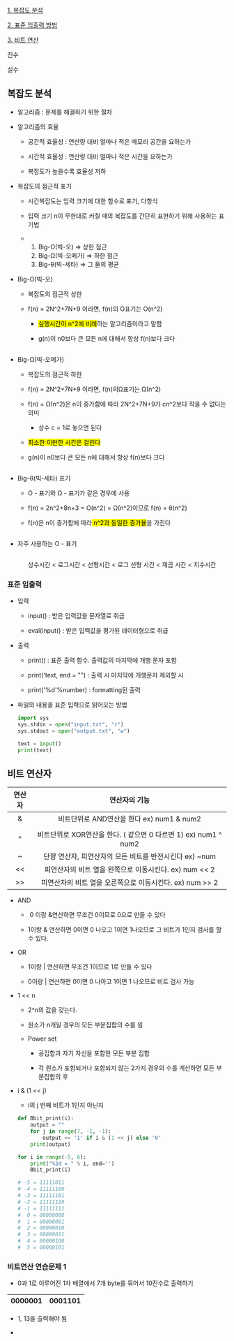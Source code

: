 [1. 복잡도 분석](#복잡도-분석)

[2. 표준 입출력 방법](#표준-입출력)

[3. 비트 연산](#비트-연산자)

진수

실수

## 복잡도 분석

- 알고리즘 : 문제를 해결하기 위한 절차

- 알고리즘의 효율
  
  - 공간적 효울성 : 연산량 대비 얼마나 적은 메모리 공간을 요하는가
  
  - 시간적 효율성 : 연산량 대비 얼마나 적은 시간을 요하는가
  
  - 복잡도가 높을수록 효율성 저하

- 복잡도의 점근적 표기
  
  - 시간복잡도는 입력 크기에 대한 함수로 표기, 다항식
  
  - 입력 크기 n이 무한대로 커질 때의 복잡도를 간단히 표현하기 위해 사용하는 표기법
  
  - 1. Big-O(빅-오) ⇒ 상한 점근
    2. Big-Ω(빅-오메가) ⇒ 하한 점근
    3. Big-θ(빅-세타) ⇒ 그 둘의 평균

- Big-O(빅-오)
  
  - 복잡도의 점근적 상한
  
  - f(n) = 2N^2+7N+9 이라면, f(n)의 O표기는 O(n^2)
    
    - <mark>실행시간이 n^2에 비례</mark>하는 알고리즘이라고 말함
    
    - g(n)이 n0보다 큰 모든 n에 대해서 항상  f(n)보다 크다
  
  <img title="" src="./imgsrc/bigoh.png" alt="">

- Big-Ω(빅-오메가)
  
  - 복잡도의 점근적 하한
  
  - f(n) = 2N^2+7N+9 이라면, f(n)의Ω표기는 Ω(n^2)
  
  - f(n) = Ω(n^2)은 n이  증가함에 따라 2N^2+7N+9가 cn^2보다 작을 수 없다는 의미 
    
    - 상수 c = 1로 놓으면 된다
  
  - <mark>최소한 이만한 시간은 걸린다</mark>
  
  - g(n)이 n0보다 큰 모든 n에 대해서 항상 f(n)보다 크다
  
  <img title="" src="./imgsrc/bigomega.png" alt="">

- Big-θ(빅-세타) 표기
  
  - O - 표기와 Ω - 표기가 같은 경우에 사용
  
  - f(n) = 2n^2+8n+3 = O(n^2) = Ω(n^2)이므로 f(n) = θ(n^2)
  
  - f(n)은 n이 증가함에 따라<mark> n^2과 동일한 증가율</mark>을 가진다
  
  <img title="" src="./imgsrc/bigtheta.png" alt="">

- 자주 사용하는 O - 표기

<img title="" src="./imgsrc/시간복잡도성능비교.png" alt="">

            상수시간 < 로그시간 < 선형시간 < 로그 선형 시간 < 제곱 시간 < 지수시간

### 표준 입출력

- 입력
  
  - input()  :  받은 입력값을 문자열로 취급
  
  - eval(input()  :  받은 입력값을 평가된 데이터형으로 취급

- 출력
  
  - print()  :  표준 출력 함수. 출력값의 마지막에 개행 문자 포함
  
  - print('text, end = "")  :  출력 시 마지막에 개행문자 제외할 시
  
  - print('%d'%number) : formatting된 출력

- 파일의 내용을 표준 입력으로 읽어오는 방법
  
  ```python
  import sys
  sys.stdin = open("input.txt", "r")
  sys.stdout = open("output.txt", "w")
  
  text = input()
  print(text)
  ```

## 비트 연산자

| 연산자 | 연산자의 기능                                         |
|:---:|:-----------------------------------------------:|
| &   | 비트단위로 AND연산을 한다 ex) num1 & num2                 |
|     |                                                 |
| ^   | 비트단위로 XOR연산을 한다. ( 같으면 0 다르면 1) ex) num1 ^ num2 |
| ~   | 단향 연산자, 피연산자의 모든 비트를 반전시킨다 ex) ~num             |
| <<  | 피연산자의 비트 열을 왼쪽으로 이동시킨다. ex) num << 2            |
| >>  | 피연산자의 비트 열을 오른쪽으로 이동시킨다. ex) num >> 2           |

- AND 
  
  -  0 이랑 &연산하면 무조건 0이므로 0으로 만들 수 있다 
  
  - 1이랑 & 연산하면 0이면 0 나오고 1이면 1나오므로 그 비트가 1인지 검사를 할 수 있다.

- OR
  
  - 1이랑 | 연산하면 무조건 1이므로 1로 만들 수 있다
  
  - 0이랑 | 연산하면 0이면 0 나아고 1이면 1 나오므로 비트 검사 가능

- 1 << n
  
  - 2^n의 값을 갖는다.
  
  - 원소가 n개일 경우의 모든 부분집합의 수를 읨
  
  - Power set
    
    - 공집합과 자기 자신을 포함한 모든 부분 집합
    
    - 각 원소가 포함되거나 포함되지 않는 2가지 경우의 수를 계산하면 모든 부분집합의 후

- i & (1 << j)
  
  - i의  j 번째 비트가 1인지 아닌지
  
  ```python
  def Bbit_print(i):
      output = ""
      for j in range(7, -1, -1):
          output += '1' if i & (1 << j) else '0'
      print(output)
  
  for i in range(-5, 6):
      print("%3d = " % i, end='')
      Bbit_print(i)
  
  # -5 = 11111011
  # -4 = 11111100
  # -3 = 11111101
  # -2 = 11111110
  # -1 = 11111111
  #  0 = 00000000
  #  1 = 00000001
  #  2 = 00000010
  #  3 = 00000011
  #  4 = 00000100
  #  5 = 00000101
  ```

### 비트연산 연습문제 1

- 0과 1로 이루어진 1차 배열에서 7개 byte를 묶어서 10진수로 출력하기

| 0000001 | 0001101 |
| ------- | ------- |

- 1, 13을 출력해야 됨

- 
